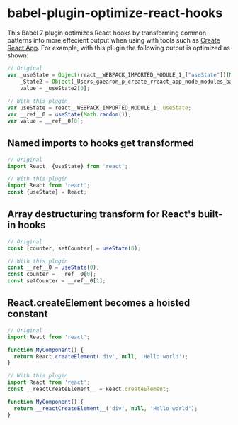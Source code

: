 # babel-plugin-optimize-react-hooks

This Babel 7 plugin optimizes React hooks by transforming common patterns into more effecient output when using with tools such as [Create React App](https://github.com/facebook/create-react-app). For example, with this plugin the following output is optimized as shown:

```js
// Original
var _useState = Object(react__WEBPACK_IMPORTED_MODULE_1_["useState"])(Math.random()),
    _State2 = Object(_Users_gaearon_p_create_rreact_app_node_modules_babel_runtime_helpers_esm_sliceToArray_WEBPACK_IMPORTED_MODULE_0__["default"])(_useState, 1),
    value = _useState2[0];
    
// With this plugin
var useState = react__WEBPACK_IMPORTED_MODULE_1_.useState;
var __ref__0 = useState(Math.random());
var value = __ref__0[0];
```

## Named imports to hooks get transformed

```js
// Original
import React, {useState} from 'react';

// With this plugin
import React from 'react';
const {useState} = React;
```

## Array destructuring transform for React's built-in hooks

```js
// Original
const [counter, setCounter] = useState(0);

// With this plugin
const __ref__0 = useState(0);
const counter = __ref__0[0];
const setCounter = __ref__0[1];
```

## React.createElement becomes a hoisted constant

```js
// Original
import React from 'react';

function MyComponent() {
  return React.createElement('div', null, 'Hello world');
}

// With this plugin
import React from 'react';
const __reactCreateElement__ = React.createElement;

function MyComponent() {
  return __reactCreateElement__('div', null, 'Hello world');
}
```

